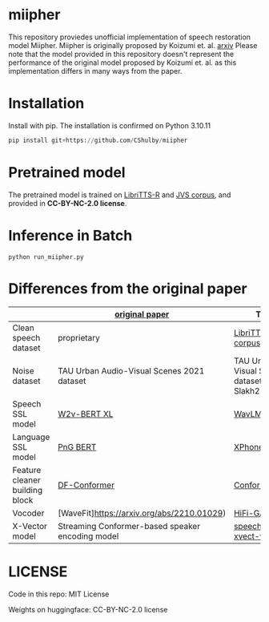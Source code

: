 # miipher
This repository proviedes unofficial implementation of speech restoration model Miipher.
Miipher is originally proposed by Koizumi et. al. [arxiv](https://arxiv.org/abs/2303.01664)
Please note that the model provided in this repository doesn't represent the performance of the original model proposed by Koizumi et. al. as this implementation differs in many ways from the paper.

# Installation
Install with pip. The installation is confirmed on Python 3.10.11
```python
pip install git+https://github.com/CShulby/miipher
```

# Pretrained model
The pretrained model is trained on [LibriTTS-R](http://www.openslr.org/141/) and [JVS corpus](https://sites.google.com/site/shinnosuketakamichi/research-topics/jvs_corpus),
and provided in **CC-BY-NC-2.0 license**.

# Inference in Batch 

```
python run_miipher.py
```

# Differences from the original paper
| | [original paper](https://arxiv.org/abs/2303.01664) | This repo |
|---|---|---|
| Clean speech dataset | proprietary | [LibriTTS-R](http://www.openslr.org/141/) and [JVS corpus](https://sites.google.com/site/shinnosuketakamichi/research-topics/jvs_corpus) |
| Noise dataset |  TAU Urban Audio-Visual Scenes 2021 dataset | TAU Urban Audio-Visual Scenes 2021 dataset and Slakh2100 |
| Speech SSL model | [W2v-BERT XL](https://arxiv.org/abs/2108.06209) | [WavLM-large](https://arxiv.org/abs/2110.13900) |
| Language SSL model | [PnG BERT](https://arxiv.org/abs/2103.15060) | [XPhoneBERT](https://github.com/VinAIResearch/XPhoneBERT) |
| Feature cleaner building block | [DF-Conformer](https://arxiv.org/abs/2106.15813) | [Conformer](https://arxiv.org/abs/2005.08100) |
| Vocoder | [WaveFit]https://arxiv.org/abs/2210.01029) | [HiFi-GAN](https://arxiv.org/abs/2010.05646) |
| X-Vector model | Streaming Conformer-based speaker encoding model | [speechbrain/spkrec-xvect-voxceleb](https://huggingface.co/speechbrain/spkrec-xvect-voxceleb) |

# LICENSE
Code in this repo: MIT License

Weights on huggingface: CC-BY-NC-2.0 license
